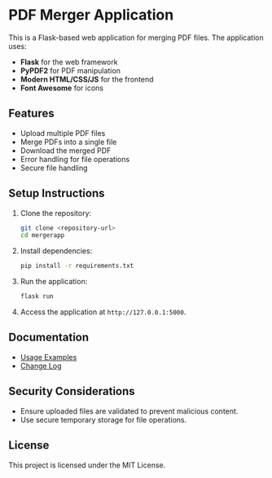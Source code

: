 # PDF Merger Application

This is a Flask-based web application for merging PDF files. The application uses:
- **Flask** for the web framework
- **PyPDF2** for PDF manipulation
- **Modern HTML/CSS/JS** for the frontend
- **Font Awesome** for icons

## Features
- Upload multiple PDF files
- Merge PDFs into a single file
- Download the merged PDF
- Error handling for file operations
- Secure file handling

## Setup Instructions
1. Clone the repository:
   ```bash
   git clone <repository-url>
   cd mergerapp
   ```

2. Install dependencies:
   ```bash
   pip install -r requirements.txt
   ```

3. Run the application:
   ```bash
   flask run
   ```

4. Access the application at `http://127.0.0.1:5000`.

## Documentation
- [Usage Examples](./UsageExamples.md)
- [Change Log](./ChangeLog.md)

## Security Considerations
- Ensure uploaded files are validated to prevent malicious content.
- Use secure temporary storage for file operations.

## License
This project is licensed under the MIT License.
